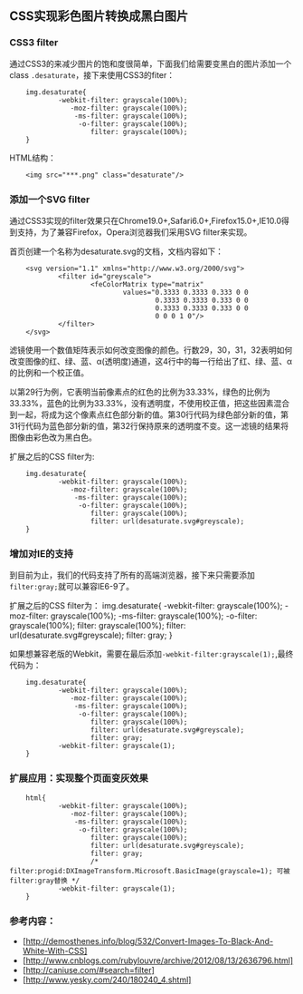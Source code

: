 ## CSS实现彩色图片转换成黑白图片

### CSS3 filter

通过CSS3的来减少图片的饱和度很简单，下面我们给需要变黑白的图片添加一个class `.desaturate`，接下来使用CSS3的fiter：

        img.desaturate{
                -webkit-filter: grayscale(100%);
                   -moz-filter: grayscale(100%);
                    -ms-filter: grayscale(100%);
                     -o-filter: grayscale(100%);
                        filter: grayscale(100%);
        }
        
HTML结构：

        <img src="***.png" class="desaturate"/>
        

### 添加一个SVG filter

通过CSS3实现的filter效果只在Chrome19.0+,Safari6.0+,Firefox15.0+,IE10.0得到支持，为了兼容Firefox，Opera浏览器我们采用SVG filter来实现。

首页创建一个名称为desaturate.svg的文档，文档内容如下：

        <svg version="1.1" xmlns="http://www.w3.org/2000/svg">
                <filter id="greyscale">
                        <feColorMatrix type="matrix" 
                                values="0.3333 0.3333 0.333 0 0
                                        0.3333 0.3333 0.333 0 0
                                        0.3333 0.3333 0.333 0 0
                                        0 0 0 1 0"/>
                </filter>
        </svg>
        
滤镜使用一个数值矩阵表示如何改变图像的颜色。行数29，30，31，32表明如何改变图像的红、绿、蓝、α(透明度)通道，这4行中的每一行给出了红、绿、蓝、α的比例和一个校正值。

以第29行为例，它表明当前像素点的红色的比例为33.33%，绿色的比例为33.33%，蓝色的比例为33.33%，没有透明度，不使用校正值，把这些因素混合到一起，将成为这个像素点红色部分新的值。第30行代码为绿色部分新的值，第31行代码为蓝色部分新的值，第32行保持原来的透明度不变。这一滤镜的结果将图像由彩色改为黑白色。
        
扩展之后的CSS filter为:

        img.desaturate{
                -webkit-filter: grayscale(100%);
                   -moz-filter: grayscale(100%);
                    -ms-filter: grayscale(100%);
                     -o-filter: grayscale(100%);
                        filter: grayscale(100%);
                        filter: url(desaturate.svg#greyscale);
        }

### 增加对IE的支持

到目前为止，我们的代码支持了所有的高端浏览器，接下来只需要添加`filter:gray;`就可以兼容IE6-9了。

扩展之后的CSS filter为：
        img.desaturate{
                -webkit-filter: grayscale(100%);
                   -moz-filter: grayscale(100%);
                    -ms-filter: grayscale(100%);
                     -o-filter: grayscale(100%);
                        filter: grayscale(100%);
                        filter: url(desaturate.svg#greyscale);
                        filter: gray;
        }
        
如果想兼容老版的Webkit，需要在最后添加`-webkit-filter:grayscale(1);`,最终代码为：

        img.desaturate{
                -webkit-filter: grayscale(100%);
                   -moz-filter: grayscale(100%);
                    -ms-filter: grayscale(100%);
                     -o-filter: grayscale(100%);
                        filter: grayscale(100%);
                        filter: url(desaturate.svg#greyscale);
                        filter: gray;
                -webkit-filter: grayscale(1);
        }
        
### 扩展应用：实现整个页面变灰效果

        html{
                -webkit-filter: grayscale(100%);
                   -moz-filter: grayscale(100%);
                    -ms-filter: grayscale(100%);
                     -o-filter: grayscale(100%);
                        filter: grayscale(100%);
                        filter: url(desaturate.svg#greyscale);
                        filter: gray;
                        /* filter:progid:DXImageTransform.Microsoft.BasicImage(grayscale=1); 可被filter:gray替换 */
                -webkit-filter: grayscale(1);
        }
        
        
### 参考内容：

* [http://demosthenes.info/blog/532/Convert-Images-To-Black-And-White-With-CSS]
* [http://www.cnblogs.com/rubylouvre/archive/2012/08/13/2636796.html]
* [http://caniuse.com/#search=filter]
* [http://www.yesky.com/240/180240_4.shtml]
